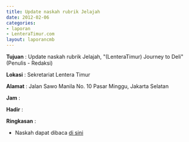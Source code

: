 ```yaml
---
title: Update naskah rubrik Jelajah
date: 2012-02-06
categories:
- laporan
- LenteraTimur.com
layout: laporancmb
---
```



**Tujuan** : Update naskah rubrik Jelajah, "(LenteraTimur) Journey to Deli" (Penulis - Redaksi)

**Lokasi** : Sekretariat Lentera Timur 

**Alamat** : Jalan Sawo Manila No. 10 Pasar Minggu, Jakarta Selatan

**Jam** : 

**Hadir** :  


**Ringkasan** : 
* Naskah dapat dibaca [di sini](http://www.lenteratimur.com/2012/02/%e2%80%9clenteratimur-journey-to-deli%e2%80%9d/)
